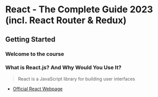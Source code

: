 # React - The Complete Guide 2023 (incl. React Router & Redux)

## Getting Started

### Welcome to the course

### What is React.js? And Why Would You Use It?

> React is a JavaScript library for building user interfaces

- [Official React Webpage](react.dev)
